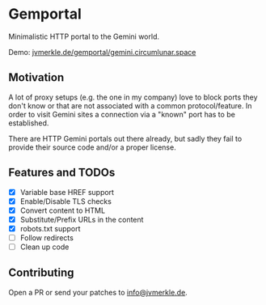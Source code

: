# Gemportal
Minimalistic HTTP portal to the Gemini world.

Demo: [jvmerkle.de/gemportal/gemini.circumlunar.space](https://jvmerkle.de/gemportal/gemini.circumlunar.space)

## Motivation
A lot of proxy setups (e.g. the one in my company) love to block ports they don't know or that are not associated with a common protocol/feature. In order to visit Gemini sites a connection via a "known" port has to be established. 

There are HTTP Gemini portals out there already, but sadly they fail to provide their source code and/or a proper license.

## Features and TODOs
- [X] Variable base HREF support
- [X] Enable/Disable TLS checks
- [X] Convert content to HTML
- [X] Substitute/Prefix URLs in the content
- [X] robots.txt support
- [ ] Follow redirects
- [ ] Clean up code

## Contributing
Open a PR or send your patches to info@jvmerkle.de.